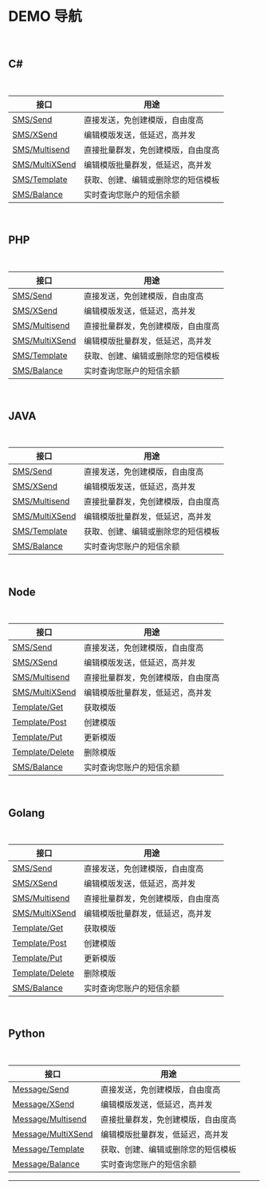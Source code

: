 # DEMO 导航

<br>

## C#

<br>

| 接口                                                        | 用途                               |
| ----------------------------------------------------------- | ---------------------------------- |
| [SMS/Send](https://www.mysubmail.com/documents/zFabi)       | 直接发送，免创建模版，自由度高     |
| [SMS/XSend](https://www.mysubmail.com/documents/8YGXz1)     | 编辑模版发送，低延迟，高并发       |
| [SMS/Multisend](https://www.mysubmail.com/documents/woxWZ2) | 直接批量群发，免创建模版，自由度高 |
| [SMS/MultiXSend](https://www.mysubmail.com/documents/4ShQe) | 编辑模版批量群发，低延迟，高并发   |
| [SMS/Template](https://www.mysubmail.com/documents/Jmjv32)  | 获取、创建、编辑或删除您的短信模板 |
| [SMS/Balance](https://www.mysubmail.com/documents/iUAVu1)   | 实时查询您账户的短信余额           |

<br>

## PHP

<br>

| 接口                                                        | 用途                               |
| ----------------------------------------------------------- | ---------------------------------- |
| [SMS/Send](https://www.mysubmail.com/documents/KScuT4)      | 直接发送，免创建模版，自由度高     |
| [SMS/XSend](https://www.mysubmail.com/documents/XwlOB)      | 编辑模版发送，低延迟，高并发       |
| [SMS/Multisend](https://www.mysubmail.com/documents/Iv8OD2) | 直接批量群发，免创建模版，自由度高 |
| [SMS/MultiXSend](https://www.mysubmail.com/documents/b4UKf) | 编辑模版批量群发，低延迟，高并发   |
| [SMS/Template](https://www.mysubmail.com/documents/OBqcq2)  | 获取、创建、编辑或删除您的短信模板 |
| [SMS/Balance](https://www.mysubmail.com/documents/T3lAH1)   | 实时查询您账户的短信余额           |

<br>

## JAVA

<br>

| 接口                                                         | 用途                               |
| ------------------------------------------------------------ | ---------------------------------- |
| [SMS/Send](https://www.mysubmail.com/documents/nUriM2)       | 直接发送，免创建模版，自由度高     |
| [SMS/XSend](https://www.mysubmail.com/documents/Sgecx3)      | 编辑模版发送，低延迟，高并发       |
| [SMS/Multisend](https://www.mysubmail.com/documents/1Qg1K4)  | 直接批量群发，免创建模版，自由度高 |
| [SMS/MultiXSend](https://www.mysubmail.com/documents/DchU11) | 编辑模版批量群发，低延迟，高并发   |
| [SMS/Template](https://www.mysubmail.com/documents/DiIR5)    | 获取、创建、编辑或删除您的短信模板 |
| [SMS/Balance](https://www.mysubmail.com/documents/TL1Bf4)    | 实时查询您账户的短信余额           |

<br>

## Node

<br>

| 接口                                                         | 用途                               |
| ------------------------------------------------------------ | ---------------------------------- |
| [SMS/Send](https://www.mysubmail.com/documents/UzdUa3)       | 直接发送，免创建模版，自由度高     |
| [SMS/XSend](https://www.mysubmail.com/documents/BPSLL2)      | 编辑模版发送，低延迟，高并发       |
| [SMS/Multisend](https://www.mysubmail.com/documents/TRPJm)   | 直接批量群发，免创建模版，自由度高 |
| [SMS/MultiXSend](https://www.mysubmail.com/documents/3ed4I1) | 编辑模版批量群发，低延迟，高并发   |
| [Template/Get](https://www.mysubmail.com/documents/2F6fh2)   | 获取模版                           |
| [Template/Post](https://www.mysubmail.com/documents/a22py2)  | 创建模版                           |
| [Template/Put](https://www.mysubmail.com/documents/SDKtj3)   | 更新模版                           |
| [Template/Delete](https://www.mysubmail.com/documents/lOTQh1) | 删除模版                           |
| [SMS/Balance](https://www.mysubmail.com/documents/niepa1)    | 实时查询您账户的短信余额           |

<br>

## Golang

<br>

| 接口                                                         | 用途                               |
| ------------------------------------------------------------ | ---------------------------------- |
| [SMS/Send](https://www.mysubmail.com/documents/pWAwg)        | 直接发送，免创建模版，自由度高     |
| [SMS/XSend](https://www.mysubmail.com/documents/HE3jl3)      | 编辑模版发送，低延迟，高并发       |
| [SMS/Multisend](https://www.mysubmail.com/documents/AXCFE1)  | 直接批量群发，免创建模版，自由度高 |
| [SMS/MultiXSend](https://www.mysubmail.com/documents/uQ3B94) | 编辑模版批量群发，低延迟，高并发   |
| [Template/Get](https://www.mysubmail.com/documents/xsP7f4)   | 获取模版                           |
| [Template/Post](https://www.mysubmail.com/documents/jmoV14)  | 创建模版                           |
| [Template/Put](https://www.mysubmail.com/documents/DAnZH1)   | 更新模版                           |
| [Template/Delete](https://www.mysubmail.com/documents/E5NMZ1) | 删除模版                           |
| [SMS/Balance](https://www.mysubmail.com/documents/P0zlH4)    | 实时查询您账户的短信余额           |

<br>

## Python

<br>

| 接口                                                         | 用途                               |
| ------------------------------------------------------------ | ---------------------------------- |
| [Message/Send](https://www.mysubmail.com/documents/XSNPI1)   | 直接发送，免创建模版，自由度高     |
| [Message/XSend](https://www.mysubmail.com/documents/tXdKH1)  | 编辑模版发送，低延迟，高并发       |
| [Message/Multisend](https://www.mysubmail.com/documents/yPhYA2) | 直接批量群发，免创建模版，自由度高 |
| [Message/MultiXSend](https://www.mysubmail.com/documents/wEyYM3) | 编辑模版批量群发，低延迟，高并发   |
| [Message/Template](https://www.mysubmail.com/documents/sDCWf) | 获取、创建、编辑或删除您的短信模板 |
| [Message/Balance](https://www.mysubmail.com/documents/Pzhrg) | 实时查询您账户的短信余额           |

------

